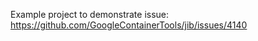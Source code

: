 Example project to demonstrate issue: https://github.com/GoogleContainerTools/jib/issues/4140






